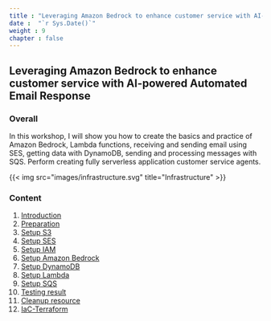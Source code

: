 ```yaml
---
title : "Leveraging Amazon Bedrock to enhance customer service with AI-powered Automated Email Response"
date :  "`r Sys.Date()`"
weight : 9
chapter : false
---
```


## Leveraging Amazon Bedrock to enhance customer service with AI-powered Automated Email Response

### Overall

In this workshop, I will show you how to create the basics and practice of Amazon Bedrock, Lambda functions, receiving and sending email using SES, getting data with DynamoDB, sending and processing messages with SQS. Perform creating fully serverless application customer service agents.

{{< img src="images/infrastructure.svg" title="Infrastructure" >}}

### Content

 1. [Introduction](1-introduction/)
 2. [Preparation](2-preparation/)
 3. [Setup S3](3-s3/)
 4. [Setup SES](4-ses/)
 5. [Setup IAM](5-iam/)
 6. [Setup Amazon Bedrock](6-amazon-bedrock)
 7. [Setup DynamoDB](7-dynamodb)
 8. [Setup Lambda](8-lambda)
 9. [Setup SQS](9-sqs)
 10. [Testing result](10-result/)
 11. [Cleanup resource](11-cleanup/)
 12. [IaC-Terraform](12-terraform)
